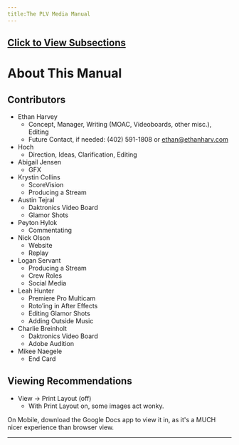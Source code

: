 ```yaml
---
title:The PLV Media Manual
---
```

## [Click to View Subsections](headers-h.fxhc9g3do9va)

About This Manual
=================

Contributors
------------

*   Ethan Harvey
    *   Concept, Manager, Writing (MOAC, Videoboards, other misc.), Editing
    *   Future Contact, if needed: (402) 591-1808 or [ethan@ethanharv.com](mailto:ethan@ethanharv.com)
*   Hoch
    *   Direction, Ideas, Clarification, Editing
*   Abigail Jensen
    *   GFX
*   Krystin Collins
    *   ScoreVision
    *   Producing a Stream
*   Austin Tejral
    *   Daktronics Video Board
    *   Glamor Shots
*   Peyton Hylok
    *   Commentating
*   Nick Olson
    *   Website
    *   Replay
*   Logan Servant
    *   Producing a Stream
    *   Crew Roles
    *   Social Media
*   Leah Hunter
    *   Premiere Pro Multicam
    *   Roto’ing in After Effects
    *   Editing Glamor Shots
    *   Adding Outside Music
*   Charlie Breinholt
    *   Daktronics Video Board
    *   Adobe Audition
*   Mikee Naegele
    *   End Card

Viewing Recommendations
-----------------------

*   View -> Print Layout (off)
    *   With Print Layout on, some images act wonky.

On Mobile, download the Google Docs app to view it in, as it's a MUCH nicer experience than browser view.

* * *